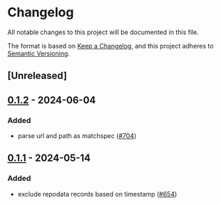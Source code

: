 # Changelog
All notable changes to this project will be documented in this file.

The format is based on [Keep a Changelog](https://keepachangelog.com/en/1.0.0/),
and this project adheres to [Semantic Versioning](https://semver.org/spec/v2.0.0.html).

## [Unreleased]

## [0.1.2](https://github.com/baszalmstra/rattler/compare/file_url-v0.1.1...file_url-v0.1.2) - 2024-06-04

### Added
- parse url and path as matchspec ([#704](https://github.com/baszalmstra/rattler/pull/704))

## [0.1.1](https://github.com/mamba-org/rattler/compare/file_url-v0.1.0...file_url-v0.1.1) - 2024-05-14

### Added
- exclude repodata records based on timestamp ([#654](https://github.com/mamba-org/rattler/pull/654))
